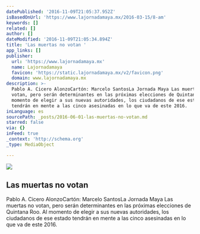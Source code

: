 ```yaml
---
datePublished: '2016-11-09T21:05:37.952Z'
isBasedOnUrl: 'https://www.lajornadamaya.mx/2016-03-15/8-am'
keywords: []
related: []
author: []
dateModified: '2016-11-09T21:05:34.894Z'
title: 'Las muertas no votan '
app_links: []
publisher:
  url: 'https://www.lajornadamaya.mx'
  name: Lajornadamaya
  favicon: 'https://static.lajornadamaya.mx/v2/favicon.png'
  domain: www.lajornadamaya.mx
description: >-
  Pablo A. Cicero AlonzoCartón: Marcelo SantosLa Jornada Maya Las muertas no
  votan, pero serán determinantes en las próximas elecciones de Quintana Roo. Al
  momento de elegir a sus nuevas autoridades, los ciudadanos de ese estado
  tendrán en mente a las cinco asesinadas en lo que va de este 2016.
inLanguage: es
sourcePath: _posts/2016-06-01-las-muertas-no-votan.md
starred: false
via: {}
inFeed: true
_context: 'http://schema.org'
_type: MediaObject

---
```

<article style=""><img src="https://s3-us-west-2.amazonaws.com/the-grid-img/p/f96049c438bdf5cf1a4d400a8287242fe8a636cb.jpg" /><h1>Las muertas no votan </h1><p>Pablo A. Cicero AlonzoCartón: Marcelo SantosLa Jornada Maya Las muertas no votan, pero serán determinantes en las próximas elecciones de Quintana Roo. Al momento de elegir a sus nuevas autoridades, los ciudadanos de ese estado tendrán en mente a las cinco asesinadas en lo que va de este 2016.</p></article>